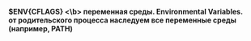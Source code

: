 <b> $ENV{CFLAGS} <\b> переменная среды. Environmental Variables.<br> 
от родительского процесса наследуем все переменные среды (например, PATH)<br>


